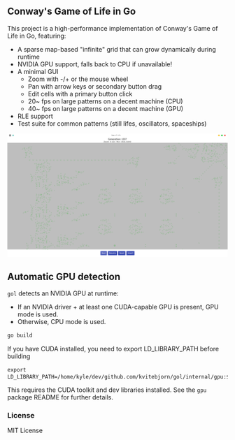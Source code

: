 ## Conway's Game of Life in Go

This project is a high-performance implementation of Conway's Game of Life in Go, featuring:

- A sparse map-based "infinite" grid that can grow dynamically during runtime
- NVIDIA GPU support, falls back to CPU if unavailable!
- A minimal GUI
  - Zoom with -/+ or the mouse wheel
  - Pan with arrow keys or secondary button drag
  - Edit cells with a primary button click
  - 20~ fps on large patterns on a decent machine (CPU)
  - 40~ fps on large patterns on a decent machine (GPU)
- RLE support 
- Test suite for common patterns (still lifes, oscillators, spaceships)

![Screenshot](assets/gol.png)

## Automatic GPU detection
`gol` detects an NVIDIA GPU at runtime:

- If an NVIDIA driver + at least one CUDA-capable GPU is present, GPU mode is used.
- Otherwise, CPU mode is used.

```bash
go build
```

If you have CUDA installed, you need to export LD_LIBRARY_PATH before building

```
export LD_LIBRARY_PATH=/home/kyle/dev/github.com/kvitebjorn/gol/internal/gpu:$LD_LIBRARY_PATH
```

This requires the CUDA toolkit and dev libraries installed. See the `gpu` package README for further details.

### License

MIT License

